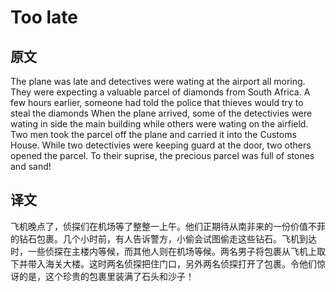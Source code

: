 # Too late

## 原文

The plane was late and detectives were wating at the airport all moring. They were expecting a valuable parcel of diamonds from South Africa. A few hours earlier, someone had told the police that thieves would try to steal the diamonds When the plane arrived, some of the detectivies were wating in side the main building while others were wating on the airfield. Two men took the parcel off the plane and carried it into the Customs House. While two detectivies were keeping guard at the door, two others opened the parcel. To their suprise, the precious parcel was full of stones and sand!

## 译文

飞机晚点了，侦探们在机场等了整整一上午。他们正期待从南非来的一份价值不菲的钻石包裹。几个小时前，有人告诉警方，小偷会试图偷走这些钻石。飞机到达时，一些侦探在主楼内等候，而其他人则在机场等候。两名男子将包裹从飞机上取下并带入海关大楼。这时两名侦探把住门口，另外两名侦探打开了包裹。令他们惊讶的是，这个珍贵的包裹里装满了石头和沙子！

